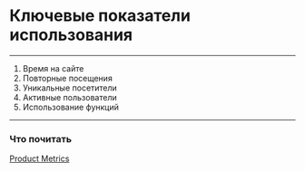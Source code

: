 # Ключевые показатели использования
---
1. Время на сайте
2. Повторные посещения
3. Уникальные посетители
4. Активные пользователи
5. Использование функций
---

### Что почитать
[Product Metrics](https://medium.com/@r.b.srikanth/product-metrics-9c343fea296b)